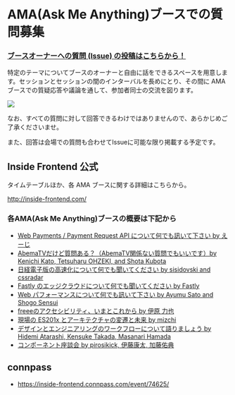 # AMA(Ask Me Anything)ブースでの質問募集

### [ブースオーナーへの質問 (Issue) の投稿はこちらから！](https://github.com/insidefrontend/issue2-ama/issues/new)

特定のテーマについてブースのオーナーと自由に話をできるスペースを用意します。セッションとセッションの間のインターバルを長めにとり、その間に AMA ブースでの質疑応答や議論を通して、参加者同士の交流を図ります。

![](https://user-images.githubusercontent.com/445333/35767426-70496ffa-092f-11e8-9691-0776a35e3934.png)

なお、すべての質問に対して回答できるわけではありませんので、あらかじめご了承くださいませ。

また、回答は会場での質問も合わせてIssueに可能な限り掲載する予定です。

## Inside Frontend 公式

タイムテーブルほか、各 AMA ブースに関する詳細はこちらから。

http://inside-frontend.com/

### 各AMA(Ask Me Anything)ブースの概要は下記から

- [Web Payments / Payment Request API について何でも訊いて下さい by えーじ](https://github.com/insidefrontend/issue-2/tree/master/topics/ama-booths/agektmr-payment)
- [AbemaTVだけど質問ある？（AbemaTV関係ない質問でもいいです）by Kenichi Kato, Tetsuharu OHZEKI, and Shota Kubota](https://github.com/insidefrontend/issue-2/tree/master/topics/ama-booths/saneyuki-abema)
- [日経電子版の高速化について何でも聞いてください by sisidovski and cssradar](https://github.com/insidefrontend/issue-2/tree/master/topics/ama-booths/sisidovski-nikkei)
- [Fastly のエッジクラウドについて何でも聞いてください by Fastly](https://github.com/insidefrontend/issue-2/tree/master/topics/ama-booths/toshiaizawa-fastly)
- [Web パフォーマンスについて何でも訊いて下さい by Ayumu Sato and Shogo Sensui](https://github.com/insidefrontend/issue-2/tree/master/topics/ama-booths/webperf)
- [freeeのアクセシビリティ、いまとこれから by 伊原 力也](https://github.com/insidefrontend/issue-2/tree/master/topics/seminars/magi1125-a11y)
- [現場の ES201x とアーキテクチャの変遷と未来 by mizchi](https://github.com/insidefrontend/issue-2/tree/master/topics/seminars/mizchi-es201x)
- [デザインとエンジニアリングのワークフローについて語りましょう by Hidemi Atarashi, Kensuke Takada, Masanari Hamada](https://github.com/insidefrontend/issue-2/tree/master/topics/ama-booths/narirou-designsysem)
- [コンポーネント座談会 by pirosikick, 伊藤康太, 加藤佑典](https://github.com/insidefrontend/issue-2/tree/master/topics/ama-booths/pirosikick-component)

## connpass

- https://inside-frontend.connpass.com/event/74625/
